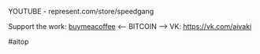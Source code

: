 
YOUTUBE - represent.com/store/speedgang
 
Support the work: [buymeacoffee](https://www.buymeacoffee.com/aivaki)
<--
 BITCOIN 
-->
VK: https://vk.com/aivaki

#aitop
